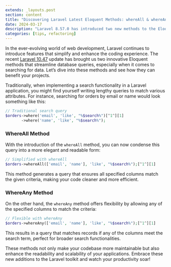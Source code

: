 ```yaml
---
extends: _layouts.post
section: content
title: "Discovering Laravel Latest Eloquent Methods: whereAll & whereAny"
date: 2024-03-17
description: "Laravel 8.57.0 has introduced two new methods to the Eloquent Builder: whereAll and whereAny. These methods allow you to filter a relationship based on multiple conditions."
categories: [tips, refactoring]
---
```


In the ever-evolving world of web development, Laravel continues to introduce features that simplify and enhance the coding experience. The recent [Laravel 10.47](https://github.com/laravel/framework/releases/tag/v10.47.0) update has brought us two innovative Eloquent methods that streamline database queries, especially when it comes to searching for data. Let’s dive into these methods and see how they can benefit your projects.

Traditionally, when implementing a search functionality in a Laravel application, you might find yourself writing lengthy queries to match various attributes. For instance, searching for orders by email or name would look something like this:

```php
// Traditional search query
$orders->where('email', 'like', "%$search%")[^1^][1]
       ->where('name', 'like', "%$search%");
```

### WhereAll Method

With the introduction of the `whereAll` method, you can now condense this query into a more elegant and readable form:

```php
// Simplified with whereAll
$orders->whereAll(['email', 'name'], 'like', "%$search%");[^1^][1]
```

This method generates a query that ensures all specified columns match the given criteria, making your code cleaner and more efficient.

### WhereAny Method

On the other hand, the `whereAny` method offers flexibility by allowing any of the specified columns to match the criteria:

```php
// Flexible with whereAny
$orders->whereAny(['email', 'name'], 'like', "%$search%");[^1^][1]
```

This results in a query that matches records if any of the columns meet the search term, perfect for broader search functionalities.

These methods not only make your codebase more maintainable but also enhance the readability and scalability of your applications. Embrace these new additions to the Laravel toolkit and watch your productivity soar!
